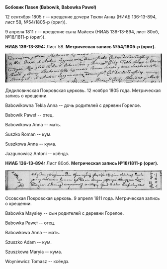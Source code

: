 **Бобовик Павел (Babowik, Babowka Paweł)**

12 сентября 1805 г -- крещение дочери Текли Анны (НИАБ 136-13-894, лист
58, №54/1805-р (ориг)).

9 апреля 1811 г -- крещение сына Майсея (НИАБ 136-13-894, лист 80об,
№18/1811-р (ориг)).

**НИАБ 136-13-894:** Лист 58. **Метрическая запись №54/1805-р (ориг).**

![](./media/af683fb8a927dfd0acf0f51e2ecd3761af301f7d.png)

Дедиловичская Покровская церковь. 12 ноября 1805 года. Метрическая
запись о крещении.

Babowikowna Tekla Anna -- дочь родителей с деревни Горелое.

Babowik Paweł -- отец.

Babowikowa Anna -- мать.

Suszko Roman -- кум.

Suszkowa Anna -- кума.

Jazgunowicz Antoni -- ксёндз.

**НИАБ 136-13-894:** Лист 80об. **Метрическая запись №18/1811-р
(ориг).**

![](./media/2e438b5487c2c2ed3d7de8dfcded0da8e550f053.png)

Осовская Покровская церковь. 9 апреля 1811 года. Метрическая запись о
крещении.

Babowka Maysiey -- сын родителей с деревни Горелое.

Babowka Paweł -- отец.

Babowkowa Anna -- мать.

Szuszko Adam -- кум.

Szuszkowa Maryia -- кума.

Woyniewicz Tomasz -- ксёндз.
